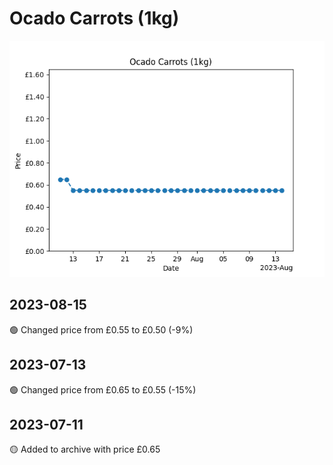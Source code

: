 # Ocado Carrots (1kg)
![](charts/product-63026011.png)
## 2023-08-15
🟢 Changed price from £0.55 to £0.50 (-9%)
## 2023-07-13
🟢 Changed price from £0.65 to £0.55 (-15%)
## 2023-07-11
🟡 Added to archive with price £0.65